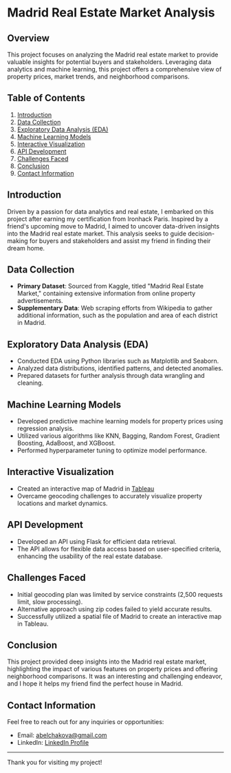 # Madrid Real Estate Market Analysis

## Overview

This project focuses on analyzing the Madrid real estate market to provide valuable insights for potential buyers and stakeholders. Leveraging data analytics and machine learning, this project offers a comprehensive view of property prices, market trends, and neighborhood comparisons.

## Table of Contents

1. [Introduction](#introduction)
2. [Data Collection](#data-collection)
3. [Exploratory Data Analysis (EDA)](#exploratory-data-analysis-eda)
4. [Machine Learning Models](#machine-learning-models)
5. [Interactive Visualization](#interactive-visualization)
6. [API Development](#api-development)
7. [Challenges Faced](#challenges-faced)
8. [Conclusion](#conclusion)
9. [Contact Information](#contact-information)

## Introduction

Driven by a passion for data analytics and real estate, I embarked on this project after earning my certification from Ironhack Paris. Inspired by a friend's upcoming move to Madrid, I aimed to uncover data-driven insights into the Madrid real estate market. This analysis seeks to guide decision-making for buyers and stakeholders and assist my friend in finding their dream home.

## Data Collection

- **Primary Dataset**: Sourced from Kaggle, titled "Madrid Real Estate Market," containing extensive information from online property advertisements.
- **Supplementary Data**: Web scraping efforts from Wikipedia to gather additional information, such as the population and area of each district in Madrid.

## Exploratory Data Analysis (EDA)

- Conducted EDA using Python libraries such as Matplotlib and Seaborn.
- Analyzed data distributions, identified patterns, and detected anomalies.
- Prepared datasets for further analysis through data wrangling and cleaning.

## Machine Learning Models

- Developed predictive machine learning models for property prices using regression analysis.
- Utilized various algorithms like KNN, Bagging, Random Forest, Gradient Boosting, AdaBoost, and XGBoost.
- Performed hyperparameter tuning to optimize model performance.

## Interactive Visualization

- Created an interactive map of Madrid in [Tableau](https://public.tableau.com/app/profile/halyna.abelchakova/viz/MadridRealEstateMarketAnalysis/Story1#1)
- Overcame geocoding challenges to accurately visualize property locations and market dynamics.

## API Development

- Developed an API using Flask for efficient data retrieval.
- The API allows for flexible data access based on user-specified criteria, enhancing the usability of the real estate database.

## Challenges Faced

- Initial geocoding plan was limited by service constraints (2,500 requests limit, slow processing).
- Alternative approach using zip codes failed to yield accurate results.
- Successfully utilized a spatial file of Madrid to create an interactive map in Tableau.

## Conclusion

This project provided deep insights into the Madrid real estate market, highlighting the impact of various features on property prices and offering neighborhood comparisons. It was an interesting and challenging endeavor, and I hope it helps my friend find the perfect house in Madrid.

## Contact Information

Feel free to reach out for any inquiries or opportunities:

- Email: abelchakova@gmail.com
- LinkedIn: [LinkedIn Profile](https://www.linkedin.com/in/halyna-abelchakova-data-analytics/)

---

Thank you for visiting my project!
